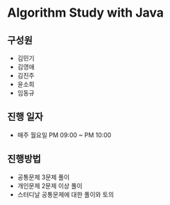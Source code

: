 # Algorithm Study with Java

## 구성원
  - 김민기
  - 김영애
  - 김진주
  - 윤소희
  - 임동규
  
## 진행 일자
  - 매주 월요일 PM 09:00 ~ PM 10:00
  
## 진행방법
  - 공통문제 3문제 풀이
  - 개인문제 2문제 이상 풀이
  - 스터디날 공통문제에 대한 풀이와 토의 
